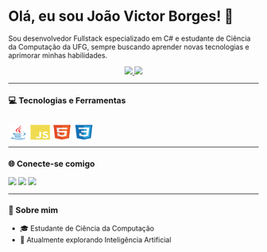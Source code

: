 # Olá, eu sou João Victor Borges! 👋

Sou desenvolvedor Fullstack especializado em C# e estudante de Ciência da Computação da UFG, sempre buscando aprender novas tecnologias e aprimorar minhas habilidades.

<div align="center">
  <a href="https://github.com/joaovictordevcod">
    <img height="180em" src="https://github-readme-stats.vercel.app/api?username=joaovictordevcod&show_icons=true&theme=dracula&include_all_commits=true&count_private=true"/>
    <img height="180em" src="https://github-readme-stats.vercel.app/api/top-langs/?username=joaovictordevcod&layout=compact&langs_count=6&theme=dracula"/>
  </a>
</div>

---

### 💻 Tecnologias e Ferramentas

<div style="display: inline_block"><br>
  <img align="center" alt="Java" height="30" width="40" src="https://raw.githubusercontent.com/devicons/devicon/master/icons/java/java-original.svg">
  <img align="center" alt="Js" height="30" width="40" src="https://raw.githubusercontent.com/devicons/devicon/master/icons/javascript/javascript-plain.svg">
  <img align="center" alt="HTML" height="30" width="40" src="https://raw.githubusercontent.com/devicons/devicon/master/icons/html5/html5-original.svg">
  <img align="center" alt="CSS" height="30" width="40" src="https://raw.githubusercontent.com/devicons/devicon/master/icons/css3/css3-original.svg">
</div>

---

### 🌐 Conecte-se comigo

<div>
  <a href="https://instagram.com/jv_borgest" target="_blank"><img src="https://img.shields.io/badge/-Instagram-%23E4405F?style=for-the-badge&logo=instagram&logoColor=white" target="_blank"></a>
  <a href="mailto:joao2345678@Ddiscente.ufg.br"><img src="https://img.shields.io/badge/-Gmail-%23333?style=for-the-badge&logo=gmail&logoColor=white" target="_blank"></a>
  <a href="https://www.linkedin.com/in/joão-victor-borges-1b1140238/" target="_blank"><img src="https://img.shields.io/badge/-LinkedIn-%230077B5?style=for-the-badge&logo=linkedin&logoColor=white" target="_blank"></a>
</div>

---

### 🚀 Sobre mim
- 🎓 Estudante de Ciência da Computação
- 🌱 Atualmente explorando Inteligência Artificial
